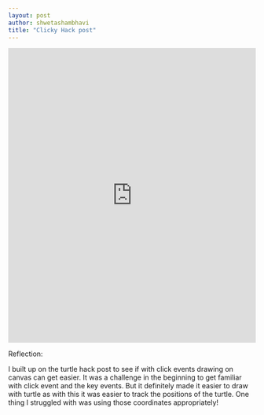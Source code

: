 ```yaml
---
layout: post
author: shwetashambhavi
title: "Clicky Hack post"
---
```



<iframe src="https://trinket.io/embed/python/39c0e14c9c?start=result" width="100%" height="600" frameborder="0" marginwidth="0" marginheight="0" allowfullscreen></iframe>

Reflection:

I built up on the turtle hack post to see if with click events drawing on canvas can get easier.
It was a challenge in the beginning to get familiar with click event and the key events.
But it definitely made it easier to draw with turtle as with this it was easier to track the positions of the turtle. 
One thing I struggled with was using those coordinates appropriately! 
